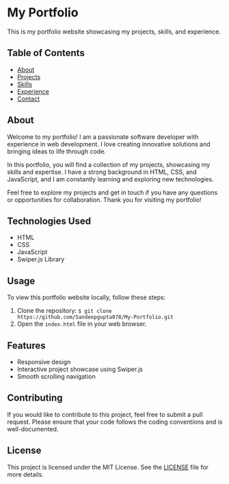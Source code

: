# My Portfolio

This is my portfolio website showcasing my projects, skills, and experience.

## Table of Contents

- [About](#about)
- [Projects](#projects)
- [Skills](#skills)
- [Experience](#experience)
- [Contact](#contact)

## About

Welcome to my portfolio! I am a passionate software developer with experience in web development. I love creating innovative solutions and bringing ideas to life through code.

In this portfolio, you will find a collection of my projects, showcasing my skills and expertise. I have a strong background in HTML, CSS, and JavaScript, and I am constantly learning and exploring new technologies.

Feel free to explore my projects and get in touch if you have any questions or opportunities for collaboration. Thank you for visiting my portfolio!

## Technologies Used

- HTML
- CSS
- JavaScript
- Swiper.js Library

## Usage

To view this portfolio website locally, follow these steps:

1. Clone the repository: `$ git clone https://github.com/Sandeepgupta078/My-Portfolio.git`
2. Open the `index.html` file in your web browser.

## Features

- Responsive design
- Interactive project showcase using Swiper.js
- Smooth scrolling navigation

## Contributing

If you would like to contribute to this project, feel free to submit a pull request. Please ensure that your code follows the coding conventions and is well-documented.

## License

This project is licensed under the MIT License. See the [LICENSE](LICENSE) file for more details.
